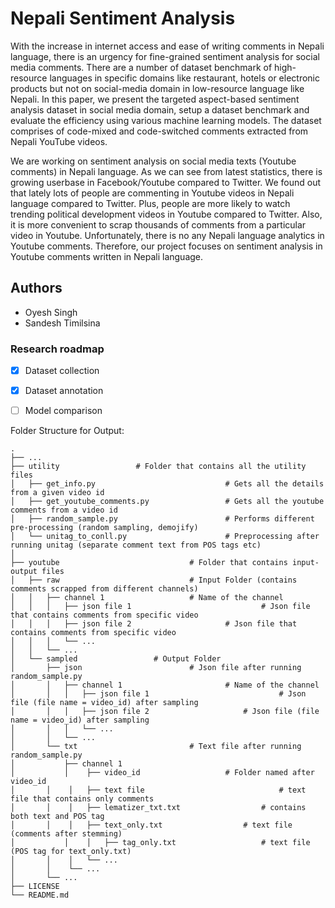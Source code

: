 # Nepali Sentiment Analysis

With the increase in internet access and ease of writing comments in Nepali language, there is an urgency for fine-grained sentiment analysis for social media comments. There are a number of dataset benchmark of high-resource languages in specific domains like restaurant, hotels or electronic products but not on social-media domain in low-resource language like Nepali. In this paper, we present the targeted aspect-based sentiment analysis dataset in social media domain, setup a dataset benchmark and evaluate the efficiency using various machine learning models. The dataset comprises of code-mixed and code-switched comments extracted from Nepali YouTube videos.

We are working on sentiment analysis on social media texts (Youtube comments) in Nepali language. As we can see from latest statistics, there is growing userbase in Facebook/Youtube compared to Twitter. We found out that lately lots of people are commenting in Youtube videos in Nepali language compared to Twitter. Plus, people are more likely to watch trending political development videos in Youtube compared to Twitter. Also, it is more convenient to scrap thousands of comments from a particular video in Youtube. Unfortunately, there is no any Nepali language analytics in Youtube comments. Therefore, our project focuses on sentiment analysis in Youtube comments written in Nepali language.


## Authors

- Oyesh Singh
- Sandesh Timilsina


### Research roadmap

- [X] Dataset collection
- [X] Dataset annotation
- [ ] Model comparison


Folder Structure for Output:
    
    .
    ├── ...
    ├── utility					# Folder that contains all the utility files
    │   ├── get_info.py                     		# Gets all the details from a given video id
    │   ├── get_youtube_comments.py         		# Gets all the youtube comments from a video id 
    │   ├── random_sample.py                		# Performs different pre-processing (random sampling, demojify) 
    │   └── unitag_to_conll.py                  	# Preprocessing after running unitag (separate comment text from POS tags etc) 
    │
    ├── youtube                    	    	# Folder that contains input-output files 
    │	├── raw                				# Input Folder (contains comments scrapped from different channels)
    │	│   ├── channel 1					# Name of the channel 
    │	│   │   ├── json file 1                				# Json file that contains comments from specific video 
    │	│   │	├── json file 2						# Json file that contains comments from specific video
    │	│   │	└── ...
    │	│   └── ...
    │	└── sampled					# Output Folder
    │	    ├── json 						# Json file after running random_sample.py
    │	    │	├── channel 1						# Name of the channel 
    │	    │	│   ├── json file 1                				# Json file (file name = video_id) after sampling 
    │	    │	│   ├── json file 2						# Json file (file name = video_id) after sampling
    │	    │	│   └── ...
    │	    │   └── ...   
    │	    └── txt 						# Text file after running random_sample.py
    │	        ├── channel 1
    │	        │    ├── video_id					# Folder named after video_id
    │		│    │	 ├── text file                				# text file that contains only comments 
    │		│    │	 ├── lematizer_txt.txt					# contains both text and POS tag 
    │		│    │   ├── text_only.txt					# text file (comments after stemming)
    │        	│    │	 ├── tag_only.txt					# text file (POS tag for text_only.txt)
    │		│    │	 └── ...
    │		│    └── ...		
    │		└── ...       			
    ├── LICENSE          				
    └── README.md  
